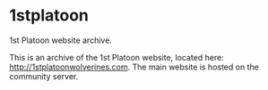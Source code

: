 # 1stplatoon
1st Platoon website archive.

This is an archive of the 1st Platoon website, located here: http://1stplatoonwolverines.com.  The main website is hosted on the community server.
